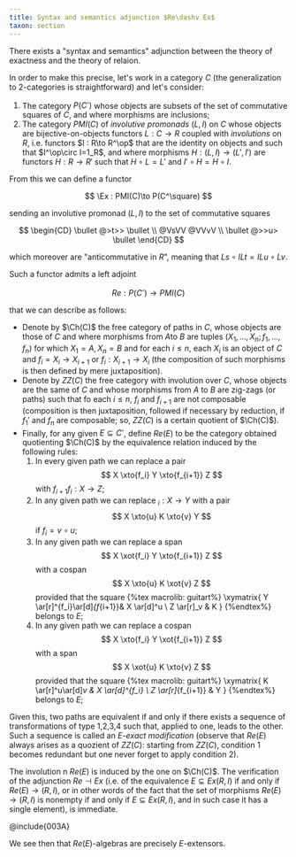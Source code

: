 ```yaml
---
title: Syntax and semantics adjunction $Re\dashv Ex$
taxon: section
---
```


There exists a "syntax and semantics" adjunction between the theory of exactness and the theory of relaion.

In order to make this precise, let's work in a category $C$ (the generalization to 2-categories is straightforward) and let's consider:

1. The category $P(C^\square)$ whose objects are subsets of the set of commutative squares of $C$, and where morphisms are inclusions;
2. The category $PMI(C)$ of *involutive promonads* $(L,I)$ on $C$ whose objects are bijective-on-objects functors $L : C\to R$ coupled with *involutions* on $R$, i.e. functors $I : R\to R^\op$ that are the identity on objects and such that $I^\op\circ I=1_R$, and where morphisms $H : (L,I)\to (L',I')$ are functors $H : R\to R'$ such that $H\circ L = L'$ and $I'\circ H = H\circ I$.

From this we can define a functor

$$ \Ex : PMI(C)\to P(C^\square) $$

sending an involutive promonad $(L,I)$ to the set of commutative squares

$$ \begin{CD}
\bullet @>t>> \bullet \\
@VsVV @VVvV \\
\bullet @>>u> \bullet
\end{CD} $$

which moreover are "anticommutative in $R$", meaning that $Ls\circ ILt = ILu\circ Lv$.

Such a functor admits a left adjoint

$$ Re : P(C^\square) \to PMI(C) $$

that we can describe as follows:

- Denote by $\Ch(C)$ the free category of paths in $C$, whose objects are those of $C$ and where morphisms from $A$to $B$ are tuples $(X_1,\dots,X_n;f_1,\dots,f_n)$ for which $X_1=A, X_n=B$ and for each $i\le n$, each $X_i$ is an object of $C$ and $f_i = X_i\to X_{i+1}$ or $f_i : X_{i+1}\to X_i$ (the composition of such morphisms is then defined by mere juxtaposition).
- Denote by $ZZ(C)$ the free category with involution over $C$, whose objects are the same of $C$ and whose morphisms from $A$ to $B$ are zig-zags (or paths) such that fo each $i\le n$, $f_i$ and $f_{i+1}$ are not composable (composition is then juxtaposition, followed if necessary by reduction, if $f_1'$ and $f_n$ are composable; so, $ZZ(C)$ is a certain quotient of $\Ch(C)$).
- Finally, for any given $E\subseteq C^\square$, define $Re(E)$ to be the category obtained quotienting $\Ch(C)$ by the equivalence relation induced by the following rules:
  1. In every given path we can replace a pair
     $$ X \xto{f_i} Y \xto{f_{i+1}} Z $$
     with $f_{i+1}f_i : X\to Z$;
  2. In any given path we can replace $_i : X\to Y$ with a pair
     $$ X \xto{u} K \xto{v} Y $$
     if $f_i=v\circ u$;
  3. In any given path we can replace a span
     $$ X \xot{f_i} Y \xto{f_{i+1}} Z $$
     with a cospan
     $$ X \xto{u} K \xot{v} Z $$
     provided that the square
     {%tex macrolib: guitart%}
     \xymatrix{
      Y \ar[r]^{f_i}\ar[d]_{f_{i+1}}& X \ar[d]^u \\
      Z \ar[r]_v & K
     }
     {%endtex%}
     belongs to $E$;
  4. In any given path we can replace a cospan
     $$ X \xto{f_i} Y \xot{f_{i+1}} Z $$
     with a span
     $$ X \xot{u} K \xto{v} Z $$
     provided that the square
     {%tex macrolib: guitart%}
     \xymatrix{
      K \ar[r]^u\ar[d]_v & X \ar[d]^{f_i} \\
      Z \ar[r]_{f_{i+1}} & Y
     }
     {%endtex%}
     belongs to $E$;

Given this, two paths are equivalent if and only if there exists a sequence of transformations of type 1,2,3,4 such that, applied to one, leads to the other. Such a sequence is called an *$E$-exact modification* (observe that $Re(E)$ always arises as a quozient of $ZZ(C)$: starting from $ZZ(C)$, condition 1 becomes redundant but one never forget to apply condition 2).

The involution n $Re(E)$ is induced by the one on $\Ch(C)$. The verification of the adjunction $Re\dashv Ex$ (i.e. of the equivalence $E\subseteq Ex(R,I)$ if and only if $Re(E)\to (R,I)$, or in other words of the fact that the set of morphisms $Re(E)\to (R,I)$ is nonempty if and only if $E\subseteq Ex(R,I)$, and in such case it has a single element), is immediate.

@include{003A}

We see then that $Re(E)$-algebras are precisely $E$-extensors.